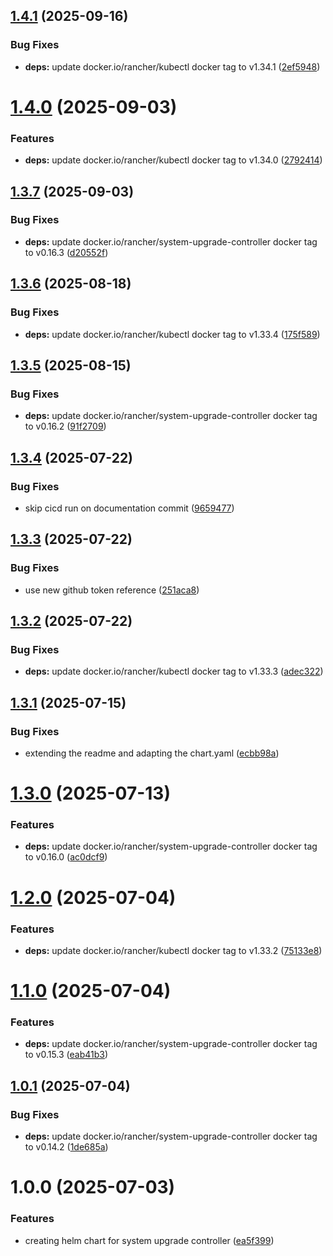 ## [1.4.1](https://github.com/kube-the-home/system-upgrade-controller-helm/compare/1.4.0...1.4.1) (2025-09-16)


### Bug Fixes

* **deps:** update docker.io/rancher/kubectl docker tag to v1.34.1 ([2ef5948](https://github.com/kube-the-home/system-upgrade-controller-helm/commit/2ef594886a964ebf2b278e2bdf98e6b43e02d06f))

# [1.4.0](https://github.com/kube-the-home/system-upgrade-controller-helm/compare/1.3.7...1.4.0) (2025-09-03)


### Features

* **deps:** update docker.io/rancher/kubectl docker tag to v1.34.0 ([2792414](https://github.com/kube-the-home/system-upgrade-controller-helm/commit/27924144db0b3729559497cdaf4bf29dcc89a3c4))

## [1.3.7](https://github.com/kube-the-home/system-upgrade-controller-helm/compare/1.3.6...1.3.7) (2025-09-03)


### Bug Fixes

* **deps:** update docker.io/rancher/system-upgrade-controller docker tag to v0.16.3 ([d20552f](https://github.com/kube-the-home/system-upgrade-controller-helm/commit/d20552f6f16ceb52963e119fb236288448a1cf04))

## [1.3.6](https://github.com/kube-the-home/system-upgrade-controller-helm/compare/1.3.5...1.3.6) (2025-08-18)


### Bug Fixes

* **deps:** update docker.io/rancher/kubectl docker tag to v1.33.4 ([175f589](https://github.com/kube-the-home/system-upgrade-controller-helm/commit/175f58940b55cd0a4b7a65cbf39e00648fcfd12b))

## [1.3.5](https://github.com/kube-the-home/system-upgrade-controller-helm/compare/1.3.4...1.3.5) (2025-08-15)


### Bug Fixes

* **deps:** update docker.io/rancher/system-upgrade-controller docker tag to v0.16.2 ([91f2709](https://github.com/kube-the-home/system-upgrade-controller-helm/commit/91f270956a51653dbc839e412b1507a1f8105765))

## [1.3.4](https://github.com/kube-the-home/system-upgrade-controller-helm/compare/1.3.3...1.3.4) (2025-07-22)


### Bug Fixes

* skip cicd run on documentation commit ([9659477](https://github.com/kube-the-home/system-upgrade-controller-helm/commit/965947701f4c7493976dced6df9422cb57165a56))

## [1.3.3](https://github.com/kube-the-home/system-upgrade-controller-helm/compare/1.3.2...1.3.3) (2025-07-22)


### Bug Fixes

* use new github token reference ([251aca8](https://github.com/kube-the-home/system-upgrade-controller-helm/commit/251aca8ed8ff548be31831ab36d5a4975372a25b))

## [1.3.2](https://github.com/kube-the-home/system-upgrade-controller-helm/compare/1.3.1...1.3.2) (2025-07-22)


### Bug Fixes

* **deps:** update docker.io/rancher/kubectl docker tag to v1.33.3 ([adec322](https://github.com/kube-the-home/system-upgrade-controller-helm/commit/adec322b46831b139154b0b0a1ff9c901a94983b))

## [1.3.1](https://github.com/kube-the-home/system-upgrade-controller-helm/compare/1.3.0...1.3.1) (2025-07-15)


### Bug Fixes

* extending the readme and adapting the chart.yaml ([ecbb98a](https://github.com/kube-the-home/system-upgrade-controller-helm/commit/ecbb98ad398d09ab9f329226c7b59f2d86f734dc))

# [1.3.0](https://github.com/kube-the-home/system-upgrade-controller-helm/compare/1.2.0...1.3.0) (2025-07-13)


### Features

* **deps:** update docker.io/rancher/system-upgrade-controller docker tag to v0.16.0 ([ac0dcf9](https://github.com/kube-the-home/system-upgrade-controller-helm/commit/ac0dcf9974da33c3f5cf3e5cc297a71e8bc49f31))

# [1.2.0](https://github.com/kube-the-home/system-upgrade-controller-helm/compare/1.1.0...1.2.0) (2025-07-04)


### Features

* **deps:** update docker.io/rancher/kubectl docker tag to v1.33.2 ([75133e8](https://github.com/kube-the-home/system-upgrade-controller-helm/commit/75133e87ee40bb11ee110c20dcea13481af6a287))

# [1.1.0](https://github.com/kube-the-home/system-upgrade-controller-helm/compare/1.0.1...1.1.0) (2025-07-04)


### Features

* **deps:** update docker.io/rancher/system-upgrade-controller docker tag to v0.15.3 ([eab41b3](https://github.com/kube-the-home/system-upgrade-controller-helm/commit/eab41b357feee7171ff2b0501a72609ac08eebfc))

## [1.0.1](https://github.com/kube-the-home/system-upgrade-controller-helm/compare/1.0.0...1.0.1) (2025-07-04)


### Bug Fixes

* **deps:** update docker.io/rancher/system-upgrade-controller docker tag to v0.14.2 ([1de685a](https://github.com/kube-the-home/system-upgrade-controller-helm/commit/1de685a85e270e5838641b850e133a3d8afb4d69))

# 1.0.0 (2025-07-03)


### Features

* creating helm chart for system upgrade controller ([ea5f399](https://github.com/kube-the-home/system-upgrade-controller-helm/commit/ea5f3999f495810ffc9dbfa7021c85a5b0dd193f))
